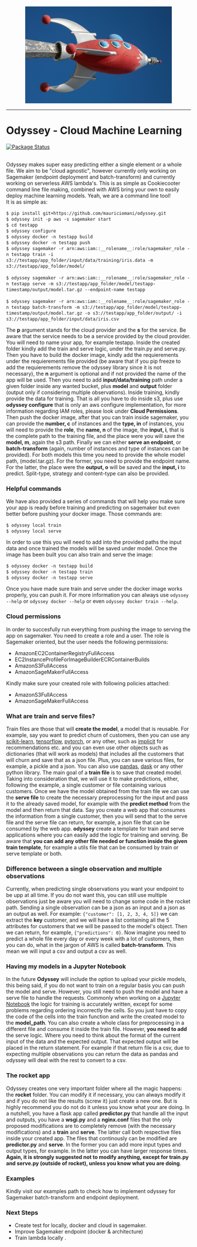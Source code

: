<p align="center">
<img src="resources/rocket.jpg" alt="rocket" width="400"/>
</p>

-----------------

# Odyssey - Cloud Machine Learning
[![Package Status](https://img.shields.io/badge/status-dev-success)](https://github.com/mauriciomani/odyssey)

<br>
Odyssey makes super easy predicting either a single element or a whole file. We aim to be "cloud agnostic", however currently only working on Sagemaker (endpoint deployment and batch-transform) and currently working on serverless AWS lambda's.
This is as simple as Cookiecooter command line file making, combined with AWS bring your own to easily deploy machine learning models. Yeah, we are a command line tool!
<br>
It is as simple as:

```
$ pip install git+https://github.com/mauriciomani/odyssey.git
$ odyssey init -p aws -s sagemaker start
$ cd testapp
$ odyssey configure
$ odyssey docker -n testapp build
$ odyssey docker -n testapp push
$ odyssey sagemaker -r arn:aws:iam::__rolename__:role/sagemaker_role -n testapp train -i s3://testapp/app_folder/input/data/training/iris.data -m s3://testapp/app_folder/model/

$ odyssey sagemaker -r arn:aws:iam::__rolename__:role/sagemaker_role -n testapp serve -m s3://testapp/app_folder/model/testapp-timestamp/output/model.tar.gz --endpoint-name testapp

$ odyssey sagemaker -r arn:aws:iam::__rolename__:role/sagemaker_role -n testapp batch-transform -m s3://testapp/app_folder/model/testapp-timestamp/output/model.tar.gz -o s3://testapp/app_folder/output/ -i s3://testapp/app_folder/input/data/iris.csv
```

The **p** argument stands for the cloud provider and the **s** for the service. Be aware that the service needs to be a service provided by the cloud provider. You will need to name your app, for example testapp. Inside the created folder kindly add the train and serve logic, under the train.py and serve.py. Then you have to build the docker image, kindly add the requierements under the requierements file provided (be aware that if you pip freeze to add the requierements remove the odyssey library since it is not necessary), the **n** argument is optional and if not provided the name of the app will be used. Then you need to add **input/data/training** path under a given folder inside any wanted bucket, plus **model** and **output** folder (output only if considering multiple observations). Inside training, kindly provide the data for training. That is all you have to do inside s3, plus use **odyssey configure** that is only an aws configure implementation, for more information regarding IAM roles, please look under **Cloud Permissions**. Then push the docker image, after that you can train inside sagemaker, you can provide the **number, c** of instances and the **type, in** of instances, you will need to provide the **role**, the **name, n** of the image, the **input, i**, that is the complete path to the training file, and the place were you will save the **model, m**, again the s3 path. Finally we can either **serve an endpoint**, or **batch-transform** (again, number of instances and type of instances can be provided). For both models this time you need to provide the whole model path, (model.tar.gz). For the former, you need to provide the endpoint name. For the latter, the place were the **output, o** will be saved and the **input, i** to predict. Split-type, strategy and content-type can also be provided.


### Helpful commands
We have also provided a series of commands that will help you make sure your app is ready before training and predicting on sagemaker but even better before pushing your docker image. Those commands are:

```
$ odyssey local train
$ odyssey local serve
```

In order to use this you will need to add into the provided paths the input data and once trained the models will be saved under model. Once the image has been built you can also train and serve the image:

```
$ odyssey docker -n testapp build
$ odyssey docker -n testapp train
$ odyssey docker -n testapp serve
```

Once you have made sure train and serve under the docker image works properly, you can push it. For more information you can always use `odyssey --help` or `odyssey docker --help` or even `odyssey docker train --help`.


### Cloud permissions
In order to succesfully run everything from pushing the image to serving the app on sagemaker. You need to create a role and a user. The role is Sagemaker oriented, but the user needs the following permissions:
* AmazonEC2ContainerRegistryFullAccess
* EC2InstanceProfileForImageBuilderECRContainerBuilds
* AmazonS3FullAccess
* AmazonSageMakerFullAccess

Kindly make sure your created role with following policies attached:
* AmazonS3FullAccess
* AmazonSageMakerFullAccess


### What are train and serve files?
Train files are those that will **create the model**, a model that is reusable. For example, say you want to predict churn of customers, then you can use any [scikit-learn](https://scikit-learn.org/stable/), [tensorflow](https://www.tensorflow.org/?hl=es-419), [pytorch](https://pytorch.org/), or any other, such as [implicit](https://implicit.readthedocs.io/en/latest/) for recommendations etc. and you can even use other objects such as dictionaries (that will work as models) that includes all the customers that will churn and save that as a json file. Plus, you can save various files, for example, a pickle and a json. You can also use [pandas](https://pandas.pydata.org/), [dask](https://dask.org/) or any other python library. The main goal of a **train file** is to save that created model. Taking into consideration that, we will use it to make predictions, either, following the example, a single customer or file containing various customers.
Once we have the model obtained from the train file we can use the **serve file** to create the necessary preprocessing for the input and pass it to the already saved model, for example with the **predict method** from the model and then return that data. Say you create a web app that consumes the information from a single customer, then you will send that to the serve file and the serve file can return, for example, a json file that can be consumed by the web app.
**odyssey** create a template for train and serve applications where you can easily add the logic for training and serving. Be aware that **you can add any other file needed or function inside the given train template**, for example a utils file that can be consumed by train or serve template or both.


### Difference between a single observation and multiple observations
Currently, when predicting single observations you want your endpoint to be upp at all time. If you do not want this, you can still use multiple observations just be aware you will need to change some code in the rocket path. Sending a single observation can be a json as an input and a json as an output as well. For example: `{"customer": [1, 2, 3, 4, 5]}` we can extract the **key** customer, and we will have a list containing all the 5 attributes for customers that we will be passed to the model's object. Then we can return, for example, `{"predictions": 0}`. Now imagine you need to predict a whole file every day or every week with a lot of customers, then you can do, what in the jargon of AWS is called **batch-transform**. This mean we will input a csv and output a csv as well.


### Having my models in a Jupyter Notebook
In the future **Odyssey** will include the option to upload your pickle models, this being said, if you do not want to train on a regular basis you can push the model and serve. However, you still need to push the model and have a serve file to handle the requests. Commonly when working on a [Jupyter Notebook](https://jupyter.org/) the logic for training is accurately written, except for some problems regarding ordering incorrectly the cells. So you just have to copy the code of the cells into the train function and write the created model to the **model_path**. You can also create a whole class for preprocessing in a different file and consume it inside the train file. 
However, **you need to add** the serve logic. Where you need to think about the format of the current input of the data and the expected output. That expected output will be placed in the return statement. For example if that return file is a csv, due to expecting multiple observations you can return the data as pandas and odyssey will deal with the rest to convert to a csv. 


### The rocket app
Odyssey creates one very important folder where all the magic happens: the **rocket** folder. You can modify it if necessary, you can always modify it and if you do not like the results (screw it) just create a new one. But is highly recommend you do not do it unless you know what your are doing. In a nutshell, you have a flask app called **predictor.py** that handle all the input and outputs, you have a **wsgi.py** and a **nginx.conf** files that the only proposed modifications are to completely remove (with the necessary modifications) and a **train** and **serve**. The latter call both respective files inside your created app. The files that continously can be modified are **predictor.py** and **serve**. In the former you can add more input types and output types, for example. In the latter you can have larger response times.
**Again, it is strongly suggested not to modify anything, except for train.py and serve.py (outside of rocket), unless you know what you are doing**.


### Examples
Kindly visit our examples path to check how to implement odyssey for Sagemaker batch-transform and endpoint deployment.


### Next Steps
* Create test for locally, docker and cloud in sagemaker.
* Improve Sagemaker endpoint (docker & architecture)
* Train lambda locally .